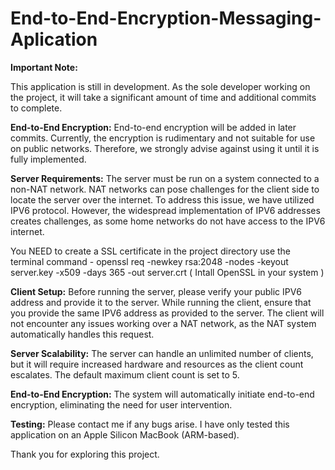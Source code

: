 # End-to-End-Encryption-Messaging-Aplication
**Important Note:**

This application is still in development. As the sole developer working on the project, it will take a significant amount of time and additional commits to complete.

**End-to-End Encryption:**
End-to-end encryption will be added in later commits. Currently, the encryption is rudimentary and not suitable for use on public networks. Therefore, we strongly advise against using it until it is fully implemented.

**Server Requirements:**
The server must be run on a system connected to a non-NAT network. NAT networks can pose challenges for the client side to locate the server over the internet. To address this issue, we have utilized IPV6 protocol. However, the widespread implementation of IPV6 addresses creates challenges, as some home networks do not have access to the IPV6 internet.

You NEED to create a SSL certificate in the project directory
use the terminal command - openssl req -newkey rsa:2048 -nodes -keyout server.key -x509 -days 365 -out server.crt ( Intall OpenSSL in your system )

**Client Setup:**
Before running the server, please verify your public IPV6 address and provide it to the server. While running the client, ensure that you provide the same IPV6 address as provided to the server. The client will not encounter any issues working over a NAT network, as the NAT system automatically handles this request.

**Server Scalability:**
The server can handle an unlimited number of clients, but it will require increased hardware and resources as the client count escalates. The default maximum client count is set to 5.

**End-to-End Encryption:**
The system will automatically initiate end-to-end encryption, eliminating the need for user intervention.

**Testing:**
Please contact me if any bugs arise. I have only tested this application on an Apple Silicon MacBook (ARM-based).

Thank you for exploring this project.
